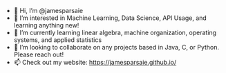 - 👋 Hi, I’m @jamesparsaie
- 👀 I’m interested in Machine Learning, Data Science, API Usage, and learning anything new!
- 🌱 I’m currently learning linear algebra, machine organization, operating systems, and applied statistics
- 💞️ I’m looking to collaborate on any projects based in Java, C, or Python. Please reach out!
- 📫 Check out my website: https://jamesparsaie.github.io/

<!---
jamesparsaie/jamesparsaie is a ✨ special ✨ repository because its `README.md` (this file) appears on your GitHub profile.
You can click the Preview link to take a look at your changes.
--->
